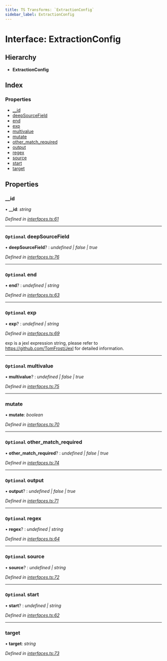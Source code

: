 ```yaml
---
title: TS Transforms: `ExtractionConfig`
sidebar_label: ExtractionConfig
---
```


# Interface: ExtractionConfig

## Hierarchy

* **ExtractionConfig**

## Index

### Properties

* [__id](extractionconfig.md#__id)
* [deepSourceField](extractionconfig.md#optional-deepsourcefield)
* [end](extractionconfig.md#optional-end)
* [exp](extractionconfig.md#optional-exp)
* [multivalue](extractionconfig.md#optional-multivalue)
* [mutate](extractionconfig.md#mutate)
* [other_match_required](extractionconfig.md#optional-other_match_required)
* [output](extractionconfig.md#optional-output)
* [regex](extractionconfig.md#optional-regex)
* [source](extractionconfig.md#optional-source)
* [start](extractionconfig.md#optional-start)
* [target](extractionconfig.md#target)

## Properties

###  __id

• **__id**: *string*

*Defined in [interfaces.ts:61](https://github.com/terascope/teraslice/blob/78714a985/packages/ts-transforms/src/interfaces.ts#L61)*

___

### `Optional` deepSourceField

• **deepSourceField**? : *undefined | false | true*

*Defined in [interfaces.ts:76](https://github.com/terascope/teraslice/blob/78714a985/packages/ts-transforms/src/interfaces.ts#L76)*

___

### `Optional` end

• **end**? : *undefined | string*

*Defined in [interfaces.ts:63](https://github.com/terascope/teraslice/blob/78714a985/packages/ts-transforms/src/interfaces.ts#L63)*

___

### `Optional` exp

• **exp**? : *undefined | string*

*Defined in [interfaces.ts:69](https://github.com/terascope/teraslice/blob/78714a985/packages/ts-transforms/src/interfaces.ts#L69)*

exp is a jexl expression string, please refer to https://github.com/TomFrost/Jexl for detailed information.

___

### `Optional` multivalue

• **multivalue**? : *undefined | false | true*

*Defined in [interfaces.ts:75](https://github.com/terascope/teraslice/blob/78714a985/packages/ts-transforms/src/interfaces.ts#L75)*

___

###  mutate

• **mutate**: *boolean*

*Defined in [interfaces.ts:70](https://github.com/terascope/teraslice/blob/78714a985/packages/ts-transforms/src/interfaces.ts#L70)*

___

### `Optional` other_match_required

• **other_match_required**? : *undefined | false | true*

*Defined in [interfaces.ts:74](https://github.com/terascope/teraslice/blob/78714a985/packages/ts-transforms/src/interfaces.ts#L74)*

___

### `Optional` output

• **output**? : *undefined | false | true*

*Defined in [interfaces.ts:71](https://github.com/terascope/teraslice/blob/78714a985/packages/ts-transforms/src/interfaces.ts#L71)*

___

### `Optional` regex

• **regex**? : *undefined | string*

*Defined in [interfaces.ts:64](https://github.com/terascope/teraslice/blob/78714a985/packages/ts-transforms/src/interfaces.ts#L64)*

___

### `Optional` source

• **source**? : *undefined | string*

*Defined in [interfaces.ts:72](https://github.com/terascope/teraslice/blob/78714a985/packages/ts-transforms/src/interfaces.ts#L72)*

___

### `Optional` start

• **start**? : *undefined | string*

*Defined in [interfaces.ts:62](https://github.com/terascope/teraslice/blob/78714a985/packages/ts-transforms/src/interfaces.ts#L62)*

___

###  target

• **target**: *string*

*Defined in [interfaces.ts:73](https://github.com/terascope/teraslice/blob/78714a985/packages/ts-transforms/src/interfaces.ts#L73)*
